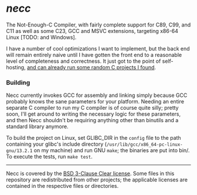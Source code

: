 # _necc_

The Not-Enough-C Compiler, with fairly complete support for C89, C99,
and C11 as well as some C23, GCC and MSVC extensions, targeting x86-64
Linux [TODO: and Windows].

I have a number of cool optimizations I want to implement, but the back
end will remain entirely naive until I have gotten the front end to a
reasonable level of completeness and correctness. It just got to the
point of self-hosting, [and can already run some random C projects I found](doc/compat.md).

### Building

Necc currently invokes GCC for assembly and linking simply because GCC
probably knows the sane parameters for your platform. Needing an entire
separate C compiler to run my C compiler is of course quite silly;
pretty soon, I'll get around to writing the necessary logic for these
parameters, and then Necc shouldn't be requiring anything other than
binutils and a standard library anymore.

To build the project on Linux, set GLIBC\_DIR in the `config` file to the path
containing your glibc's include directory
(`/usr/lib/gcc/x86_64-pc-linux-gnu/13.2.1` on my machine) and run GNU
`make`; the binaries are put into bin/. To execute the tests, run
`make test`.

---

Necc is covered by the [BSD 3-Clause Clear license](LICENSE). Some files
in this repository are redistributed from other projects; the applicable
licenses are contained in the respective files or directories.
